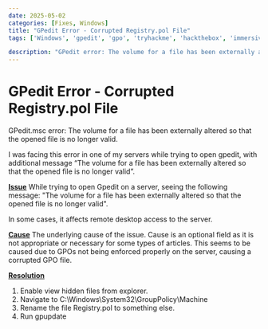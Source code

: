 ```yaml
---
date: 2025-05-02
categories: [Fixes, Windows]
title: "GPedit Error - Corrupted Registry.pol File"
tags: ['Windows', 'gpedit', 'gpo', 'tryhackme', 'hackthebox', 'immersivelabs', 'thm', 'iml', 'htb']

description: "GPedit error: The volume for a file has been externally altered so that the opened file is no longer valid."
---
```


# GPedit Error - Corrupted Registry.pol File

GPedit.msc error: The volume for a file has been externally altered so that the opened file is no longer valid.

I was facing this error in one of my servers while trying to open gpedit, with additional message “The volume for a file has been externally altered so that the opened file is no longer valid”.

**<u>Issue</u>**
While trying to open Gpedit on a server, seeing the following message:
"The volume for a file has been externally altered so that the opened file is no longer valid".

In some cases, it affects remote desktop access to the server.

**<u>Cause</u>**
The underlying cause of the issue. Cause is an optional field as it is not appropriate or necessary for some types of articles.
This seems to be caused due to GPOs not being enforced properly on the server, causing a corrupted GPO file.

**<u>Resolution</u>**
1.  Enable view hidden files from explorer.
2.  Navigate to C:\Windows\System32\GroupPolicy\Machine
3.  Rename the file Registry.pol to something else.
4.  Run gpupdate

